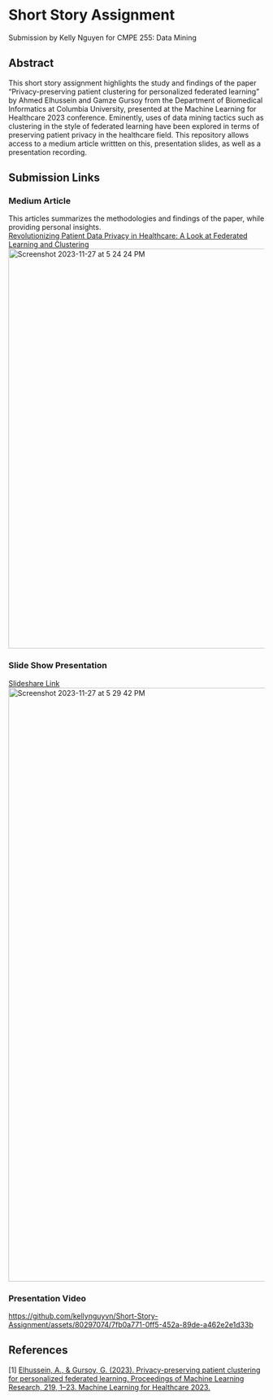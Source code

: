 # Short Story Assignment
Submission by Kelly Nguyen for CMPE 255: Data Mining
## Abstract
This short story assignment highlights the study and findings of the paper “Privacy-preserving patient clustering for personalized federated learning” by Ahmed Elhussein and Gamze Gursoy from the Department of Biomedical Informatics at Columbia University, presented at the Machine Learning for Healthcare 2023 conference. Eminently, uses of data mining tactics such as clustering in the style of federated learning have been explored in terms of preserving patient privacy in the healthcare field. This repository allows access to a medium article writtten on this, presentation slides, as well as a presentation recording.

## Submission Links
### Medium Article
This articles summarizes the methodologies and findings of the paper, while providing personal insights.<br>
[Revolutionizing Patient Data Privacy in Healthcare: A Look at Federated Learning and Clustering](https://medium.com/@kelly.nguyen01/revolutionizing-patient-data-privacy-in-healthcare-a-look-at-federated-learning-and-clustering-8f0181aa46b3) 
<img width="785" alt="Screenshot 2023-11-27 at 5 24 24 PM" src="https://github.com/kellynguyvn/Short-Story-Assignment/assets/80297074/24af68dd-972a-45c7-9ff9-23bb23b56996">
### Slide Show Presentation
[Slideshare Link](https://www.slideshare.net/kellynguyen01/short-story-assignment-by-kelly-nguyen)
<img width="1166" alt="Screenshot 2023-11-27 at 5 29 42 PM" src="https://github.com/kellynguyvn/Short-Story-Assignment/assets/80297074/7d9f0561-93c4-4003-b960-7f2c5d4bab5c">
### Presentation Video
https://github.com/kellynguyvn/Short-Story-Assignment/assets/80297074/7fb0a771-0ff5-452a-89de-a462e2e1d33b


## References
[1] [Elhussein, A., & Gursoy, G. (2023). Privacy-preserving patient clustering for personalized federated learning. Proceedings of Machine Learning Research, 219, 1–23. Machine Learning for Healthcare 2023​​.](https://static1.squarespace.com/static/59d5ac1780bd5ef9c396eda6/t/64d19abea2b49a1621636ae6/1691458239171/ID38_Research+Paper_2023.pdf)
